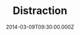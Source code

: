 ---
title: "Distraction"
image: "https://i.imgur.com/MuLYIpM.jpg"
date: "2014-03-09T09:30:00.000Z"
video:
  type: "vimeo"
  id: 89160912
speaker:
  name: "Bart Wilkins"
  permalink: "bart-wilkins"
series: "the-screwtape-letters"
---